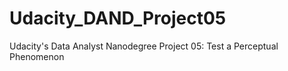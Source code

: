 # Udacity_DAND_Project05
Udacity's Data Analyst Nanodegree Project 05: Test a Perceptual Phenomenon
